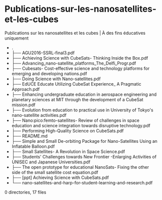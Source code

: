 # Publications-sur-les-nanosatellites-et-les-cubes
Publications sur les nanosatellites et les cubes | À des fins éducatives uniquement
- . 
- ├── AGU2016-SSRL-final3.pdf  
- ├── Achieving  Science  with  CubeSats-  Thinking  Inside  the  Box.pdf  
- ├── Advancing_nano-satellite_platforms_The_Delfi_Progr.pdf  
- ├── Cubesats-  Cost-effective  science  and  technology  platforms  for  emerging  and  developing  nations.pdf  
- ├── Doing  Science  with  Nano-satellites.pdf  
- ├── EdUCE  Educate  Utilizing  CubeSat  Experience_  A  Pragmatic  Approach.pdf  
- ├── Enhancing  undergraduate  education  in  aerospace  engineering  and  planetary  sciences  at  MIT  through  the  development  of  a  CubeSat   mission.pdf 
- ├── Evolution  from  education  to  practical  use  in  University  of  Tokyo's  nano-satellite  activities.pdf  
- ├── Nano:pico:femto-satellites-  Review  of  challenges  in  space  education  and  science  integration  towards  disruptive  technology.pdf 
- ├── Performing  High-Quality  Science  on  CubeSats.pdf 
- ├── README.md 
- ├── Simple  and  Small  De-orbiting  Package  for  Nano-Satellites  Using  an  Inflatable  Balloon.pdf 
- ├── Small  Satellites-  A  Revolution  in  Space  Science.pdf 
- ├── Students'  Challenges  towards  New  Frontier  -Enlarging  Activities  of  UNISEC  and  Japanese  Universities.pdf 
- ├── The  open  prototype  for  educational  NanoSats-  Fixing  the  other  side  of  the  small  satellite  cost  equation.pdf 
- ├── [ppt]  Achieving  Science  with  CubeSats.pdf 
- └── nano-satellites-and-harp-for-student-learning-and-research.pdf 

0 directories, 17 files 
